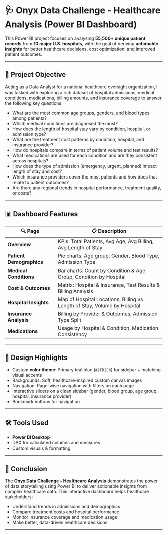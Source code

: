 # 🩺 Onyx Data Challenge - Healthcare Analysis (Power BI Dashboard)

This Power BI project focuses on analyzing **55,500+ unique patient records** from **10 major U.S. hospitals**, with the goal of deriving **actionable insights** for better healthcare decisions, cost optimization, and improved patient outcomes.

---

## 📌 Project Objective

Acting as a Data Analyst for a national healthcare oversight organization, I was tasked with exploring a rich dataset of hospital admissions, medical conditions, medications, billing amounts, and insurance coverage to answer the following key questions:

- What are the most common age groups, genders, and blood types among patients?
- Which medical conditions are diagnosed the most?
- How does the length of hospital stay vary by condition, hospital, or admission type?
- What are the treatment cost patterns by condition, hospital, and insurance provider?
- How do hospitals compare in terms of patient volume and test results?
- What medications are used for each condition and are they consistent across hospitals?
- How does the type of admission (emergency, urgent, planned) impact length of stay and cost?
- Which insurance providers cover the most patients and how does that relate to patient outcomes?
- Are there any regional trends in hospital performance, treatment quality, or costs?

---

## 📊 Dashboard Features

| 🔍 Page | 📋 Description |
|--------|----------------|
| **Overview** | KPIs: Total Patients, Avg Age, Avg Billing, Avg Length of Stay |
| **Patient Demographics** | Pie charts: Age group, Gender, Blood Type, Admission Type |
| **Medical Conditions** | Bar charts: Count by Condition & Age Group, Condition by Hospital |
| **Cost & Outcomes** | Matrix: Hospital & Insurance, Test Results & Billing Analysis |
| **Hospital Insights** | Map of Hospital Locations, Billing vs Length of Stay, Volume by Hospital |
| **Insurance Analysis** | Billing by Provider & Outcomes, Admission Type Split |
| **Medications** | Usage by Hospital & Condition, Medication Consistency |

---

## 🎨 Design Highlights

- Custom **color theme**: Primary teal blue (`#2FB2C6`) for sidebar + matching visual accents
- Backgrounds: Soft, healthcare-inspired custom canvas images
- Navigation: Page-wise navigation with filters on each page
- Interactive slicers on a clean sidebar (gender, blood group, age group, hospital, insurance provider)
- Bookmark buttons for navigation 

---

## 🛠 Tools Used

- **Power BI Desktop**
- DAX for calculated columns and measures
- Custom visuals & formatting


---

## 🧠 Conclusion

The **Onyx Data Challenge – Healthcare Analysis** demonstrates the power of data storytelling using Power BI to deliver actionable insights from complex healthcare data. This interactive dashboard helps healthcare stakeholders:

- Understand trends in admissions and demographics  
- Compare treatment costs and hospital performance  
- Monitor insurance coverage and medication usage  
- Make better, data-driven healthcare decisions  

---


